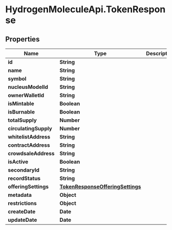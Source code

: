 # HydrogenMoleculeApi.TokenResponse

## Properties
Name | Type | Description | Notes
------------ | ------------- | ------------- | -------------
**id** | **String** |  | [optional] 
**name** | **String** |  | [optional] 
**symbol** | **String** |  | [optional] 
**nucleusModelId** | **String** |  | [optional] 
**ownerWalletId** | **String** |  | [optional] 
**isMintable** | **Boolean** |  | [optional] 
**isBurnable** | **Boolean** |  | [optional] 
**totalSupply** | **Number** |  | [optional] 
**circulatingSupply** | **Number** |  | [optional] 
**whitelistAddress** | **String** |  | [optional] 
**contractAddress** | **String** |  | [optional] 
**crowdsaleAddress** | **String** |  | [optional] 
**isActive** | **Boolean** |  | [optional] 
**secondaryId** | **String** |  | [optional] 
**recordStatus** | **String** |  | [optional] 
**offeringSettings** | [**TokenResponseOfferingSettings**](TokenResponseOfferingSettings.md) |  | [optional] 
**metadata** | **Object** |  | [optional] 
**restrictions** | **Object** |  | [optional] 
**createDate** | **Date** |  | [optional] 
**updateDate** | **Date** |  | [optional] 


